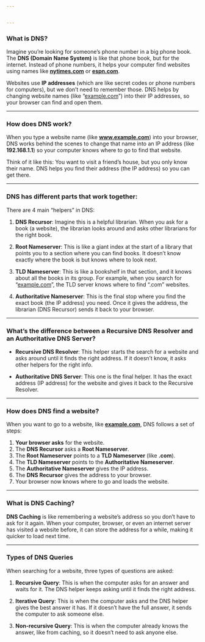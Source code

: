 ```yaml
---


---
```


<h3 id="what-is-dns">What is DNS?</h3>
<p>Imagine you’re looking for someone’s phone number in a big phone book. The <strong>DNS (Domain Name System)</strong> is like that phone book, but for the internet. Instead of phone numbers, it helps your computer find websites using names like <strong><a href="http://nytimes.com">nytimes.com</a></strong> or <strong><a href="http://espn.com">espn.com</a></strong>.</p>
<p>Websites use <strong>IP addresses</strong> (which are like secret codes or phone numbers for computers), but we don’t need to remember those. DNS helps by changing website names (like “<a href="http://example.com">example.com</a>”) into their IP addresses, so your browser can find and open them.</p>
<hr>
<h3 id="how-does-dns-work">How does DNS work?</h3>
<p>When you type a website name (like <strong><a href="http://www.example.com">www.example.com</a></strong>) into your browser, DNS works behind the scenes to change that name into an IP address (like <strong>192.168.1.1</strong>) so your computer knows where to go to find that website.</p>
<p>Think of it like this: You want to visit a friend’s house, but you only know their name. DNS helps you find their address (the IP address) so you can get there.</p>
<hr>
<h3 id="dns-has-different-parts-that-work-together">DNS has different parts that work together:</h3>
<p>There are 4 main “helpers” in DNS:</p>
<ol>
<li>
<p><strong>DNS Recursor</strong>: Imagine this is a helpful librarian. When you ask for a book (a website), the librarian looks around and asks other librarians for the right book.</p>
</li>
<li>
<p><strong>Root Nameserver</strong>: This is like a giant index at the start of a library that points you to a section where you can find books. It doesn’t know exactly where the book is but knows where to look next.</p>
</li>
<li>
<p><strong>TLD Nameserver</strong>: This is like a bookshelf in that section, and it knows about all the books in its group. For example, when you search for “<a href="http://example.com">example.com</a>”, the TLD server knows where to find “.com” websites.</p>
</li>
<li>
<p><strong>Authoritative Nameserver</strong>: This is the final stop where you find the exact book (the IP address) you need. Once it gives the address, the librarian (DNS Recursor) sends it back to your browser.</p>
</li>
</ol>
<hr>
<h3 id="what’s-the-difference-between-a-recursive-dns-resolver-and-an-authoritative-dns-server">What’s the difference between a Recursive DNS Resolver and an Authoritative DNS Server?</h3>
<ul>
<li>
<p><strong>Recursive DNS Resolver</strong>: This helper starts the search for a website and asks around until it finds the right address. If it doesn’t know, it asks other helpers for the right info.</p>
</li>
<li>
<p><strong>Authoritative DNS Server</strong>: This one is the final helper. It has the exact address (IP address) for the website and gives it back to the Recursive Resolver.</p>
</li>
</ul>
<hr>
<h3 id="how-does-dns-find-a-website">How does DNS find a website?</h3>
<p>When you want to go to a website, like <strong><a href="http://example.com">example.com</a></strong>, DNS follows a set of steps:</p>
<ol>
<li><strong>Your browser asks</strong> for the website.</li>
<li>The <strong>DNS Recursor</strong> asks a <strong>Root Nameserver</strong>.</li>
<li>The <strong>Root Nameserver</strong> points to a <strong>TLD Nameserver</strong> (like <strong>.com</strong>).</li>
<li>The <strong>TLD Nameserver</strong> points to the <strong>Authoritative Nameserver</strong>.</li>
<li>The <strong>Authoritative Nameserver</strong> gives the IP address.</li>
<li>The <strong>DNS Recursor</strong> gives the address to your browser.</li>
<li>Your browser now knows where to go and loads the website.</li>
</ol>
<hr>
<h3 id="what-is-dns-caching">What is DNS Caching?</h3>
<p><strong>DNS Caching</strong> is like remembering a website’s address so you don’t have to ask for it again. When your computer, browser, or even an internet server has visited a website before, it can store the address for a while, making it quicker to load next time.</p>
<hr>
<h3 id="types-of-dns-queries">Types of DNS Queries</h3>
<p>When searching for a website, three types of questions are asked:</p>
<ol>
<li>
<p><strong>Recursive Query</strong>: This is when the computer asks for an answer and waits for it. The DNS helper keeps asking until it finds the right address.</p>
</li>
<li>
<p><strong>Iterative Query</strong>: This is when the computer asks and the DNS helper gives the best answer it has. If it doesn’t have the full answer, it sends the computer to ask someone else.</p>
</li>
<li>
<p><strong>Non-recursive Query</strong>: This is when the computer already knows the answer, like from caching, so it doesn’t need to ask anyone else.</p>
</li>
</ol>

